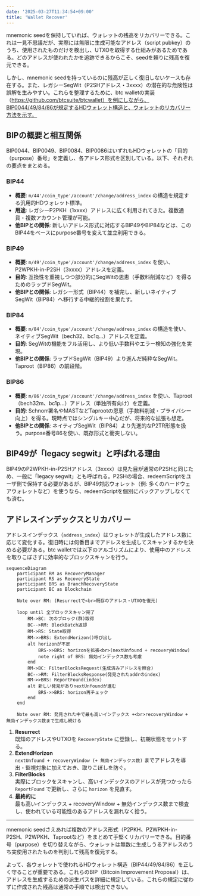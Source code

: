 ```yaml
---
date: '2025-03-27T11:34:54+09:00'
title: 'Wallet Recover'
---
```


mnemonic seedを保持していれば、ウォレットの残高をリカバリーできる。これは一見不思議だが、実際には無限に生成可能なアドレス（script pubkey）のうち、使用されたものだけを検出し、UTXOを取得する仕組みがあるためである。どのアドレスが使われたかを追跡できるからこそ、seedを頼りに残高を復元できる。

しかし、mnemonic seedを持っているのに残高が正しく復旧しないケースも存在する。また、レガシーSegWit（P2SHアドレス・3xxxx）の潜在的な危険性は誤解を生みやすい。これらを整理するために、btc walletの実装（https://github.com/btcsuite/btcwallet）を例にしながら、BIP0044/49/84/86が規定するHDウォレット構造と、ウォレットのリカバリー方法を示す。

## BIPの概要と相互関係

BIP0044、BIP0049、BIP0084、BIP0086はいずれもHDウォレットの「目的（purpose）番号」を定義し、各アドレス形式を区別している。以下、それぞれの要点をまとめる。

### BIP44
- **概要**: `m/44'/coin_type'/account'/change/address_index` の構造を規定する汎用的HDウォレット標準。  
- **用途**: レガシーP2PKH（1xxxx）アドレスに広く利用されてきた。複数通貨・複数アカウント管理が可能。  
- **他BIPとの関係**: 新しいアドレス形式に対応するBIP49やBIP84などは、このBIP44をベースにpurpose番号を変えて並立利用できる。

### BIP49
- **概要**: `m/49'/coin_type'/account'/change/address_index` を使い、P2WPKH-in-P2SH（3xxxx）アドレスを定義。  
- **目的**: 互換性を重視しつつ部分的にSegWitの恩恵（手数料削減など）を得るためのラップドSegWit。  
- **他BIPとの関係**: レガシー形式（BIP44）を補完し、新しいネイティブSegWit（BIP84）へ移行する中継的役割を果たす。

### BIP84
- **概要**: `m/84'/coin_type'/account'/change/address_index` の構造を使い、ネイティブSegWit（bech32、bc1q...）アドレスを定義。  
- **目的**: SegWitの機能をフル活用し、より低い手数料やエラー検知の強化を実現。  
- **他BIPとの関係**: ラップドSegWit（BIP49）より進んだ純粋なSegWit。Taproot（BIP86）の前段階。

### BIP86
- **概要**: `m/86'/coin_type'/account'/change/address_index` を使い、Taproot（bech32m、bc1p...）アドレス（単独所有向け）を定義。  
- **目的**: Schnorr署名やMASTなどTaprootの恩恵（手数料削減・プライバシー向上）を得る。現時点ではシングルキー中心だが、将来的な拡張も想定。  
- **他BIPとの関係**: ネイティブSegWit（BIP84）より先進的なP2TR形態を扱う。purpose番号86を使い、既存形式と衝突しない。

## BIP49が「legacy segwit」と呼ばれる理由

BIP49のP2WPKH-in-P2SHアドレス（3xxxx）は見た目が通常のP2SHと同じため、一般に「legacy segwit」とも呼ばれる。P2SHの場合、redeemScriptをユーザ側で保持する必要があるが、BIP49対応ウォレット（例: 多くのハードウェアウォレットなど）を使うなら、redeemScriptを個別にバックアップしなくても済む。

## アドレスインデックスとリカバリー

アドレスインデックス（`address_index`）はウォレットが生成したアドレス数に応じて変化する。復旧時には何番目までアドレスを生成してスキャンするかを決める必要がある。btc walletでは以下のアルゴリズムにより、使用中のアドレスを取りこぼさずに効率的なブロックスキャンを行う。

```mermaid
sequenceDiagram
    participant RM as RecoveryManager
    participant RS as RecoveryState
    participant BRS as BranchRecoveryState
    participant BC as Blockchain

    Note over RM: (Resurrectで<br>既存のアドレス・UTXOを復元)

    loop until 全ブロックスキャン完了
        RM->BC: 次のブロック(群)取得  
        BC-->RM: BlockBatch返却  
        RM->RS: State取得  
        RM->>BRS: ExtendHorizon()呼び出し
        alt horizonが不足
            BRS->>BRS: horizonを拡張<br>(nextUnfound + recoveryWindow)
            note right of BRS: 無効インデックス数も考慮
        end
        RM->BC: FilterBlocksRequest(生成済みアドレスを照合)
        BC-->RM: FilterBlocksResponse(発見されたaddrのindex)
        RM->>BRS: ReportFound(index)  
        alt 新しい発見がありnextUnfoundが進む
            BRS->>BRS: horizon再チェック
        end
    end

    Note over RM: 発見された中で最も高いインデックス +<br>recoveryWindow + 無効インデックス数まで生成し続ける
```

1. **Resurrect**  
   既知のアドレスやUTXOを `RecoveryState` に登録し、初期状態をセットする。  
2. **ExtendHorizon**  
   `nextUnfound + recoveryWindow (+ 無効インデックス数)` までアドレスを導出・監視対象に加えておき、取りこぼしを防ぐ。  
3. **FilterBlocks**  
   実際にブロックをスキャンし、高いインデックスのアドレスが見つかったら `ReportFound` で更新し、さらに `horizon` を見直す。  
4. **最終的に**  
   最も高いインデックス + recoveryWindow + 無効インデックス数まで検査し、使われている可能性のあるアドレスを漏れなく拾う。

---

mnemonic seedさえあれば複数のアドレス形式（P2PKH、P2WPKH-in-P2SH、P2WPKH、Taprootなど）をまとめて手堅くリカバリーできる。目的番号（purpose）を切り替えながら、ウォレットは無数に生成しうるアドレスのうち実使用されたものを判別して残高を復元する。

よって、各ウォレットで使われるHDウォレット構造（BIP44/49/84/86）を正しく守ることが重要である。これらのBIP（Bitcoin Improvement Proposal）は、アドレスを生成するための派生パスを詳細に規定している。これらの規定に従わずに作成された残高は通常の手順では検出できない。